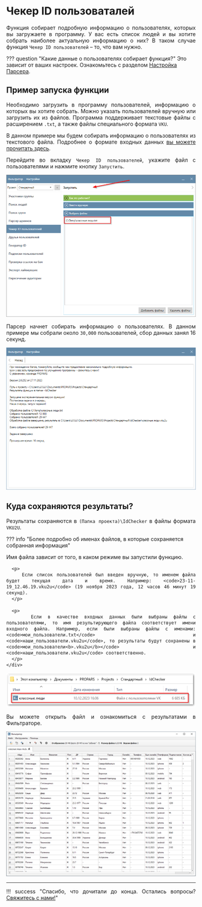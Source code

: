 # Чекер ID пользоваталей

<div style="text-align: justify">
  <p>
    Функция собирает подробную информацию о пользователях, которых вы загружаете в программу. У вас есть список людей и вы хотите собрать наиболее актуальную информацию о них? В таком случае функция <code>Чекер ID пользователей</code> – то, что вам нужно.
  </p>
</div>

??? question "Какие данные о пользователях собирает функция?"
    Это зависит от ваших настроек. Ознакомьтесь с разделом [Настройка Парсера](./index.md#settings).

## Пример запуска функции

<div style="text-align: justify">
  <p>
    Необходимо загрузить в программу пользователей, информацию о которых вы хотите собрать. Можно указать пользователей вручную или загрузить их из файлов. Программа поддерживает текстовые файлы с расширением <code>.txt</code>, а также файлы специального формата <code>VKU</code>.
    </p>
    
   <p> 
    В данном примере мы будем собирать информацию о пользователях из текстового файла. Подробнее о формате входных данных <a href="../#txt-format">вы можете прочитать здесь</a>.
  </p>
  
  <p>
  Перейдите во вкладку <code>Чекер ID пользователей</code>, укажите файл с пользователями и нажмите кнопку <code>Запустить</code>.
  </p>
</div>

![](../../img/parser/id-checker/example_1.png)

<div style="text-align: justify">
  <p>    
    Парсер начнет собирать информацию о пользователях. В данном примере мы собрали около <code>30,000</code> пользователей, сбор данных занял 16 секунд.
  </p>
</div>

![](../../img/parser/id-checker/example_2.png)


## Куда сохраняются результаты?

<div style="text-align: justify">
  <p>
    Результаты сохраняются в <code>(Папка проекта)\IdChecker</code> в файлы формата <code>VKU2U</code>.
  </p>
</div>

??? info "Более подробно об именах файлов, в которые сохраняется собранная информация"
    <div style="text-align: justify">
      <p>
        Имя файла зависит от того, в каком режиме вы запустили функцию.
      </p>

      <p>
        Если список пользователей был введен вручную, то именем файла будет текущая дата и время. Например: <code>23-11-19_12.46.19.vku2u</code> (19 ноября 2023 года, 12 часов 46 минут 19 секунд).
      </p>

      <p>
        Если в качестве входных данных были выбраны файлы с пользователями, то имя результирующего файла соответствует имени входного файла. Например, если были выбраны файлы с именами: <code>мои_пользователи.txt</code> и <code>наши_пользователи.vku2u</code>, то результаты будут сохранены в <code>мои_пользователи<b>.vku2u</b></code> и <code>наши_пользователи.vku2u</code> соответственно. 
      </p>
    </div>

![](../../img/parser/id-checker/results_1.png)

<div style="text-align: justify">
  <p>
    Вы можете открыть файл и ознакомиться с результатами в Фильтраторе. 
  </p>
</div>

![](../../img/parser/id-checker/results_2.png)

---

!!! success "Спасибо, что дочитали до конца. Остались вопросы? <a href="../../../support">Свяжитесь с нами!</a>"